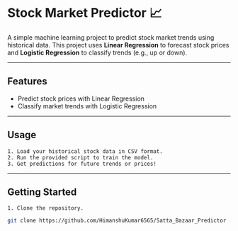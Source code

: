 # Stock Market Predictor 📈  

A simple machine learning project to predict stock market trends using historical data. This project uses **Linear Regression** to forecast stock prices and **Logistic Regression** to classify trends (e.g., up or down).  

---

## Features  
- Predict stock prices with Linear Regression  
- Classify market trends with Logistic Regression  

---

## Usage  
    1. Load your historical stock data in CSV format.  
    2. Run the provided script to train the model.  
    3. Get predictions for future trends or prices!  

---

## Getting Started  
    1. Clone the repository.  
   ```bash
   git clone https://github.com/HimanshuKumar6565/Satta_Bazaar_Predictor 
